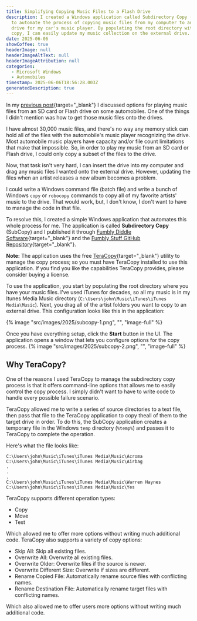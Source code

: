 ```yaml
---
title: Simplifying Copying Music Files to a Flash Drive
description: I created a Windows application called Subdirectory Copy (SubCopy)
  to automate the process of copying music files from my computer to an external
  drive for my car's music player. By populating the root directory with my music files and selecting the artist folders to
  copy, I can easily update my music collection on the external drive.
date: 2025-06-06
showCoffee: true
headerImage: null
headerImageAltText: null
headerImageAttribution: null
categories:
  - Microsoft Windows
  - Automobiles
timestamp: 2025-06-06T18:56:28.003Z
generatedDescription: true
---
```


In my [previous post](/posts/2025/acura-play-music-usb/){target="_blank"} I discussed options for playing music files from an SD card or Flash drive on some automobiles. One of the things I didn't mention was how to get those music files onto the drives.

I have almost 30,000 music files, and there's no way any memory stick can hold all of the files with the automobile's music player recognizing the drive. Most automobile music players have capacity and/or file count limitations that make that impossible. So, in order to play my music from an SD card or Flash drive, I could only copy a subset of the files to the drive.

Now, that task isn't very hard, I can insert the drive into my computer and drag any music files I wanted onto the external drive. However, updating the files when an artist releases a new album becomes a problem.

I could write a Windows command file (batch file) and write a bunch of Windows `copy` or `robocopy` commands to copy all of my favorite artists' music to the drive. That would work, but, I don't know, I don't want to have to manage the code in that file.

To resolve this, I created a simple Windows application that automates this whole process for me. The application is called **Subdirectory Copy** (SubCopy) and I published it through [Fumbly Diddle Software](https://fumblydiddle.com/products/subcopy/){target="_blank"} and the [Fumbly Stuff GitHub Repository](https://github.com/fumblystuff/subdirectory-copy){target="_blank"}.

**Note:** The application uses the free [TeraCopy](https://www.codesector.com/teracopy){target="_blank"} utility to manage the copy process; so you must have TeraCopy installed to use this application. If you find you like the capabilities TeraCopy provides, please consider buying a license.

To use the application, you start by populating the root directory where you have your music files. I've used iTunes for decades, so all my music is in my Itunes Media Music directory (`C:\Users\john\Music\iTunes\iTunes Media\Music`). Next, you drag all of the artist folders you want to copy to an external drive. This configuration looks like this in the application:

{% image "src/images/2025/subcopy-1.png", "", "image-full" %}

Once you have everything setup, click the **Start** button in the UI. The application opens a window that lets you configure options for the copy process.
{% image "src/images/2025/subcopy-2.png", "", "image-full" %}

## Why TeraCopy?

One of the reasons I used TeraCopy to manage the subdirectory copy process is that it offers command-line options that allows me to easily control the copy process. I simply didn't want to have to write code to handle every possible failure scenario. 

TeraCopy allowed me to write a series of source directories to a text file, then pass that file to the TeraCopy application to copy theall of them to the target drive in order. To do this, the SubCopy application creates a temporary file in the Windows `temp` directory (`%temp%`) and passes it to TeraCopy to complete the operation.

Here's what the file looks like:

```text
C:\Users\john\Music\iTunes\iTunes Media\Music\Acroma
C:\Users\john\Music\iTunes\iTunes Media\Music\Airbag
.
.
.
C:\Users\john\Music\iTunes\iTunes Media\Music\Warren Haynes
C:\Users\john\Music\iTunes\iTunes Media\Music\Yes
```

TeraCopy supports different operation types:

+ Copy
+ Move
+ Test

Which allowed me to offer more options without writing much additional code. TeraCopy also supports a variety of copy options:

+ Skip All: Skip all existing files.
+ Overwrite All: Overwrite all existing files.
+ Overwrite Older: Overwrite files if the source is newer.
+ Overwrite Different Size: Overwrite if sizes are different.
+ Rename Copied File: Automatically rename source files with conflicting names.
+ Rename Destination File: Automatically rename target files with conflicting names.

Which also allowed me to offer users more options without writing much additional code.
